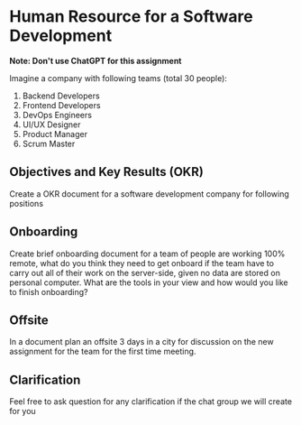 # Human Resource for a Software Development

**Note: Don't use ChatGPT for this assignment**

Imagine a company with following teams (total 30 people):

1. Backend Developers
2. Frontend Developers
3. DevOps Engineers
4. UI/UX Designer
5. Product Manager
6. Scrum Master

## Objectives and Key Results (OKR)
Create a OKR document for a software development company for following positions

## Onboarding
Create brief onboarding document for a team of people are working 100% remote, what do you think they need to get onboard if the team have to carry out all of their work on the server-side, given no data are stored on personal computer.
What are the tools in your view and how would you like to finish onboarding?

## Offsite
In a document plan an offsite 3 days in a city for discussion on the new assignment for the team for the first time meeting.

## Clarification
Feel free to ask question for any clarification if the chat group we will create for you
